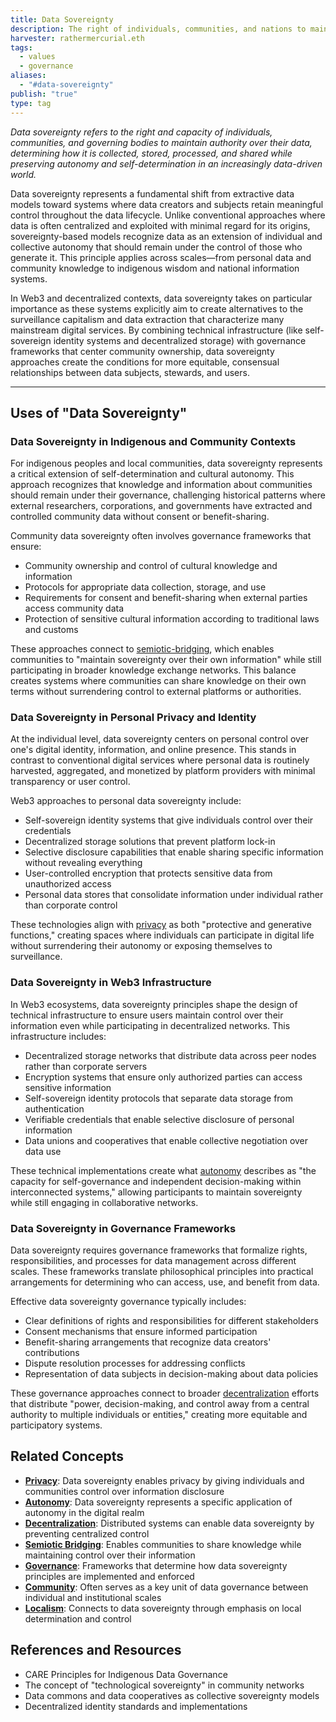 ```yaml
---
title: Data Sovereignty
description: The right of individuals, communities, and nations to maintain control over their data, determining how it is collected, stored, processed, and shared within decentralized systems and beyond
harvester: rathermercurial.eth
tags:
  - values
  - governance
aliases:
  - "#data-sovereignty"
publish: "true"
type: tag
---
```


*Data sovereignty refers to the right and capacity of individuals, communities, and governing bodies to maintain authority over their data, determining how it is collected, stored, processed, and shared while preserving autonomy and self-determination in an increasingly data-driven world.*

Data sovereignty represents a fundamental shift from extractive data models toward systems where data creators and subjects retain meaningful control throughout the data lifecycle. Unlike conventional approaches where data is often centralized and exploited with minimal regard for its origins, sovereignty-based models recognize data as an extension of individual and collective autonomy that should remain under the control of those who generate it. This principle applies across scales—from personal data and community knowledge to indigenous wisdom and national information systems.

In Web3 and decentralized contexts, data sovereignty takes on particular importance as these systems explicitly aim to create alternatives to the surveillance capitalism and data extraction that characterize many mainstream digital services. By combining technical infrastructure (like self-sovereign identity systems and decentralized storage) with governance frameworks that center community ownership, data sovereignty approaches create the conditions for more equitable, consensual relationships between data subjects, stewards, and users.

---

## Uses of "Data Sovereignty"

### Data Sovereignty in Indigenous and Community Contexts

For indigenous peoples and local communities, data sovereignty represents a critical extension of self-determination and cultural autonomy. This approach recognizes that knowledge and information about communities should remain under their governance, challenging historical patterns where external researchers, corporations, and governments have extracted and controlled community data without consent or benefit-sharing.

Community data sovereignty often involves governance frameworks that ensure:
- Community ownership and control of cultural knowledge and information
- Protocols for appropriate data collection, storage, and use
- Requirements for consent and benefit-sharing when external parties access community data
- Protection of sensitive cultural information according to traditional laws and customs

These approaches connect to [semiotic-bridging](tags/semiotic-bridging.md), which enables communities to "maintain sovereignty over their own information" while still participating in broader knowledge exchange networks. This balance creates systems where communities can share knowledge on their own terms without surrendering control to external platforms or authorities.

### Data Sovereignty in Personal Privacy and Identity

At the individual level, data sovereignty centers on personal control over one's digital identity, information, and online presence. This stands in contrast to conventional digital services where personal data is routinely harvested, aggregated, and monetized by platform providers with minimal transparency or user control.

Web3 approaches to personal data sovereignty include:
- Self-sovereign identity systems that give individuals control over their credentials
- Decentralized storage solutions that prevent platform lock-in
- Selective disclosure capabilities that enable sharing specific information without revealing everything
- User-controlled encryption that protects sensitive data from unauthorized access
- Personal data stores that consolidate information under individual rather than corporate control

These technologies align with [privacy](tags/privacy.md) as both "protective and generative functions," creating spaces where individuals can participate in digital life without surrendering their autonomy or exposing themselves to surveillance.

### Data Sovereignty in Web3 Infrastructure

In Web3 ecosystems, data sovereignty principles shape the design of technical infrastructure to ensure users maintain control over their information even while participating in decentralized networks. This infrastructure includes:

- Decentralized storage networks that distribute data across peer nodes rather than corporate servers
- Encryption systems that ensure only authorized parties can access sensitive information
- Self-sovereign identity protocols that separate data storage from authentication
- Verifiable credentials that enable selective disclosure of personal information
- Data unions and cooperatives that enable collective negotiation over data use

These technical implementations create what [autonomy](tags/autonomy.md) describes as "the capacity for self-governance and independent decision-making within interconnected systems," allowing participants to maintain sovereignty while still engaging in collaborative networks.

### Data Sovereignty in Governance Frameworks

Data sovereignty requires governance frameworks that formalize rights, responsibilities, and processes for data management across different scales. These frameworks translate philosophical principles into practical arrangements for determining who can access, use, and benefit from data.

Effective data sovereignty governance typically includes:
- Clear definitions of rights and responsibilities for different stakeholders
- Consent mechanisms that ensure informed participation
- Benefit-sharing arrangements that recognize data creators' contributions
- Dispute resolution processes for addressing conflicts
- Representation of data subjects in decision-making about data policies

These governance approaches connect to broader [decentralization](tags/decentralization.md) efforts that distribute "power, decision-making, and control away from a central authority to multiple individuals or entities," creating more equitable and participatory systems.

## Related Concepts

- **[Privacy](tags/privacy.md)**: Data sovereignty enables privacy by giving individuals and communities control over information disclosure
- **[Autonomy](tags/autonomy.md)**: Data sovereignty represents a specific application of autonomy in the digital realm
- **[Decentralization](tags/decentralization.md)**: Distributed systems can enable data sovereignty by preventing centralized control
- **[Semiotic Bridging](tags/semiotic-bridging.md)**: Enables communities to share knowledge while maintaining control over their information
- **[Governance](tags/governance.md)**: Frameworks that determine how data sovereignty principles are implemented and enforced
- **[Community](tags/community.md)**: Often serves as a key unit of data governance between individual and institutional scales
- **[Localism](tags/localism.md)**: Connects to data sovereignty through emphasis on local determination and control

## References and Resources

- CARE Principles for Indigenous Data Governance
- The concept of "technological sovereignty" in community networks
- Data commons and data cooperatives as collective sovereignty models
- Decentralized identity standards and implementations